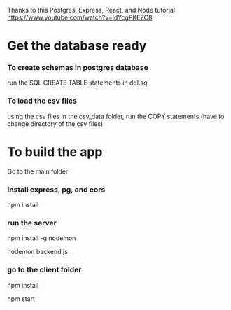 Thanks to this Postgres, Express, React, and Node tutorial https://www.youtube.com/watch?v=ldYcgPKEZC8

# Get the database ready
### To create schemas in postgres database
run the SQL CREATE TABLE statements in ddl.sql
### To load the csv files 
using the csv files in the csv_data folder, run the COPY statements (have to change directory of the csv files)

# To build the app
Go to the main folder
### install express, pg, and cors
npm install 
### run the server
npm install -g nodemon

nodemon backend.js

### go to the client folder
npm install

npm start
